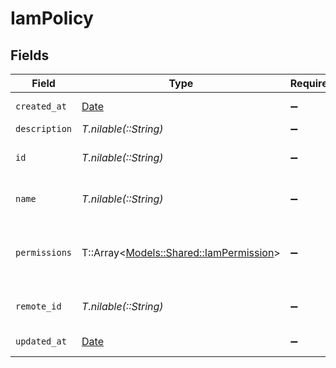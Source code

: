 # IamPolicy


## Fields

| Field                                                                           | Type                                                                            | Required                                                                        | Description                                                                     | Example                                                                         |
| ------------------------------------------------------------------------------- | ------------------------------------------------------------------------------- | ------------------------------------------------------------------------------- | ------------------------------------------------------------------------------- | ------------------------------------------------------------------------------- |
| `created_at`                                                                    | [Date](https://ruby-doc.org/stdlib-2.6.1/libdoc/date/rdoc/Date.html)            | :heavy_minus_sign:                                                              | N/A                                                                             | 2021-01-01T01:01:01.000Z                                                        |
| `description`                                                                   | *T.nilable(::String)*                                                           | :heavy_minus_sign:                                                              | N/A                                                                             |                                                                                 |
| `id`                                                                            | *T.nilable(::String)*                                                           | :heavy_minus_sign:                                                              | Unique identifier                                                               | 8187e5da-dc77-475e-9949-af0f1fa4e4e3                                            |
| `name`                                                                          | *T.nilable(::String)*                                                           | :heavy_minus_sign:                                                              | The name of the policy.                                                         | Remote Contractor Policy                                                        |
| `permissions`                                                                   | T::Array<[Models::Shared::IamPermission](../../models/shared/iampermission.md)> | :heavy_minus_sign:                                                              | The set of permissions associated with the policy.                              |                                                                                 |
| `remote_id`                                                                     | *T.nilable(::String)*                                                           | :heavy_minus_sign:                                                              | Provider's unique identifier                                                    | 8187e5da-dc77-475e-9949-af0f1fa4e4e3                                            |
| `updated_at`                                                                    | [Date](https://ruby-doc.org/stdlib-2.6.1/libdoc/date/rdoc/Date.html)            | :heavy_minus_sign:                                                              | N/A                                                                             | 2021-01-01T01:01:01.000Z                                                        |